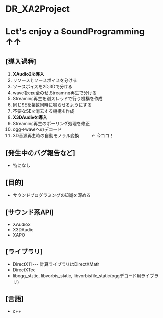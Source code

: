# DR_XA2Project
<h1>Let's enjoy a SoundProgramming ↑↑</h1>

<h2>[導入過程]</h2>
<ol>
<li><b>XAudio2を導入</b></li>
<li>リソースとソースボイスを分ける</li>
<li>ソースボイスを2D,3Dで分ける</li>
<li>waveをcpu全のせ,Streaming再生で分ける</li>
<li>Streaming再生を別スレッドで行う機構を作成</li>
<li>同じSEを複数同時に鳴らせるようにする</li>
<li>不要なSEを消去する機構を作成</li>
<li><b>X3DAudioを導入</b></li>
<li>Streaming再生のポーリング処理を修正</li>
<li>ogg→waveへのデコード</li>
<li>3D音源再生時の自動モノラル変換           ← 今ココ！</li>
</ol>

<h2>[発生中のバグ報告など]</h2>
<ul>
<li>特になし</li>
</ul>

<h2>[目的]</h2>
<ul>
<li>サウンドプログラミングの知識を深める</li>
</ul>

<h2>[サウンド系API]</h2>
<ul>
<li>XAudio2</li>
<li>X3DAudio</li>
<li>XAPO</li>
</ul>

<h2>[ライブラリ]</h2>
<ul>
<li>DirectX11 --- 計算ライブラリはDirectXMath</li>
<li>DirectXTex</li>
<li>libogg_static, libvorbis_static, libvorbisfile_static(oggデコード用ライブラリ)</li>
</ul>

<h2>[言語]</h2>
<ul>
<li>c++</li>
</ul>
